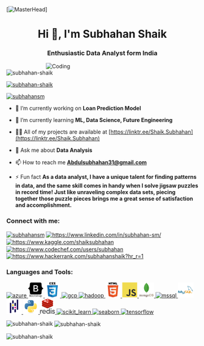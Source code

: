 [![MasterHead](https://blog.imarticus.org/wp-content/uploads/2019/05/daonline.gif)]

<h1 align="center">Hi 👋, I'm Subhahan Shaik</h1>
<h3 align="center">Enthusiastic Data Analyst form India</h3>
<img align="right" alt="Coding" width="400" src="https://dribbble.com/shots/16116886-Data-Inform-Illustration-Animation-Gif-Json")

<p align="left"> <img src="https://komarev.com/ghpvc/?username=subhahan-shaik&label=Profile%20views&color=0e75b6&style=flat" alt="subhahan-shaik" /> </p>

<p align="left"> <a href="https://github.com/ryo-ma/github-profile-trophy"><img src="https://github-profile-trophy.vercel.app/?username=subhahan-shaik" alt="subhahan-shaik" /></a> </p>

<p align="left"> <a href="https://twitter.com/subhahansm" target="blank"><img src="https://img.shields.io/twitter/follow/subhahansm?logo=twitter&style=for-the-badge" alt="subhahansm" /></a> </p>

- 🔭 I’m currently working on **Loan Prediction Model**

- 🌱 I’m currently learning **ML, Data Science, Future Engineering**

- 👨‍💻 All of my projects are available at [https://linktr.ee/Shaik.Subhahan](https://linktr.ee/Shaik.Subhahan)

- 💬 Ask me about **Data Analysis**

- 📫 How to reach me **Abdulsubhahan31@gmail.com**

- ⚡ Fun fact **As a data analyst, I have a unique talent for finding patterns in data, and the same skill comes in handy when I solve jigsaw puzzles in record time! Just like unraveling complex data sets, piecing together those puzzle pieces brings me a great sense of satisfaction and accomplishment.**

<h3 align="left">Connect with me:</h3>
<p align="left">
<a href="https://twitter.com/subhahansm" target="blank"><img align="center" src="https://raw.githubusercontent.com/rahuldkjain/github-profile-readme-generator/master/src/images/icons/Social/twitter.svg" alt="subhahansm" height="30" width="40" /></a>
<a href="https://linkedin.com/in/https://www.linkedin.com/in/subhahan-sm/" target="blank"><img align="center" src="https://raw.githubusercontent.com/rahuldkjain/github-profile-readme-generator/master/src/images/icons/Social/linked-in-alt.svg" alt="https://www.linkedin.com/in/subhahan-sm/" height="30" width="40" /></a>
<a href="https://kaggle.com/https://www.kaggle.com/shaiksubhahan" target="blank"><img align="center" src="https://raw.githubusercontent.com/rahuldkjain/github-profile-readme-generator/master/src/images/icons/Social/kaggle.svg" alt="https://www.kaggle.com/shaiksubhahan" height="30" width="40" /></a>
<a href="https://www.codechef.com/users/https://www.codechef.com/users/subhahan" target="blank"><img align="center" src="https://cdn.jsdelivr.net/npm/simple-icons@3.1.0/icons/codechef.svg" alt="https://www.codechef.com/users/subhahan" height="30" width="40" /></a>
<a href="https://www.hackerrank.com/https://www.hackerrank.com/subhahanshaik?hr_r=1" target="blank"><img align="center" src="https://raw.githubusercontent.com/rahuldkjain/github-profile-readme-generator/master/src/images/icons/Social/hackerrank.svg" alt="https://www.hackerrank.com/subhahanshaik?hr_r=1" height="30" width="40" /></a>
</p>

<h3 align="left">Languages and Tools:</h3>
<p align="left"> <a href="https://azure.microsoft.com/en-in/" target="_blank" rel="noreferrer"> <img src="https://www.vectorlogo.zone/logos/microsoft_azure/microsoft_azure-icon.svg" alt="azure" width="40" height="40"/> </a> <a href="https://getbootstrap.com" target="_blank" rel="noreferrer"> <img src="https://raw.githubusercontent.com/devicons/devicon/master/icons/bootstrap/bootstrap-plain-wordmark.svg" alt="bootstrap" width="40" height="40"/> </a> <a href="https://www.w3schools.com/css/" target="_blank" rel="noreferrer"> <img src="https://raw.githubusercontent.com/devicons/devicon/master/icons/css3/css3-original-wordmark.svg" alt="css3" width="40" height="40"/> </a> <a href="https://cloud.google.com" target="_blank" rel="noreferrer"> <img src="https://www.vectorlogo.zone/logos/google_cloud/google_cloud-icon.svg" alt="gcp" width="40" height="40"/> </a> <a href="https://hadoop.apache.org/" target="_blank" rel="noreferrer"> <img src="https://www.vectorlogo.zone/logos/apache_hadoop/apache_hadoop-icon.svg" alt="hadoop" width="40" height="40"/> </a> <a href="https://www.w3.org/html/" target="_blank" rel="noreferrer"> <img src="https://raw.githubusercontent.com/devicons/devicon/master/icons/html5/html5-original-wordmark.svg" alt="html5" width="40" height="40"/> </a> <a href="https://developer.mozilla.org/en-US/docs/Web/JavaScript" target="_blank" rel="noreferrer"> <img src="https://raw.githubusercontent.com/devicons/devicon/master/icons/javascript/javascript-original.svg" alt="javascript" width="40" height="40"/> </a> <a href="https://www.mongodb.com/" target="_blank" rel="noreferrer"> <img src="https://raw.githubusercontent.com/devicons/devicon/master/icons/mongodb/mongodb-original-wordmark.svg" alt="mongodb" width="40" height="40"/> </a> <a href="https://www.microsoft.com/en-us/sql-server" target="_blank" rel="noreferrer"> <img src="https://www.svgrepo.com/show/303229/microsoft-sql-server-logo.svg" alt="mssql" width="40" height="40"/> </a> <a href="https://www.mysql.com/" target="_blank" rel="noreferrer"> <img src="https://raw.githubusercontent.com/devicons/devicon/master/icons/mysql/mysql-original-wordmark.svg" alt="mysql" width="40" height="40"/> </a> <a href="https://pandas.pydata.org/" target="_blank" rel="noreferrer"> <img src="https://raw.githubusercontent.com/devicons/devicon/2ae2a900d2f041da66e950e4d48052658d850630/icons/pandas/pandas-original.svg" alt="pandas" width="40" height="40"/> </a> <a href="https://www.python.org" target="_blank" rel="noreferrer"> <img src="https://raw.githubusercontent.com/devicons/devicon/master/icons/python/python-original.svg" alt="python" width="40" height="40"/> </a> <a href="https://redis.io" target="_blank" rel="noreferrer"> <img src="https://raw.githubusercontent.com/devicons/devicon/master/icons/redis/redis-original-wordmark.svg" alt="redis" width="40" height="40"/> </a> <a href="https://scikit-learn.org/" target="_blank" rel="noreferrer"> <img src="https://upload.wikimedia.org/wikipedia/commons/0/05/Scikit_learn_logo_small.svg" alt="scikit_learn" width="40" height="40"/> </a> <a href="https://seaborn.pydata.org/" target="_blank" rel="noreferrer"> <img src="https://seaborn.pydata.org/_images/logo-mark-lightbg.svg" alt="seaborn" width="40" height="40"/> </a> <a href="https://www.tensorflow.org" target="_blank" rel="noreferrer"> <img src="https://www.vectorlogo.zone/logos/tensorflow/tensorflow-icon.svg" alt="tensorflow" width="40" height="40"/> </a> </p>

<p><img align="left" src="https://github-readme-stats.vercel.app/api/top-langs?username=subhahan-shaik&show_icons=true&locale=en&layout=compact" alt="subhahan-shaik" /></p>

<p>&nbsp;<img align="center" src="https://github-readme-stats.vercel.app/api?username=subhahan-shaik&show_icons=true&locale=en" alt="subhahan-shaik" /></p>

<p><img align="center" src="https://github-readme-streak-stats.herokuapp.com/?user=subhahan-shaik&" alt="subhahan-shaik" /></p>
